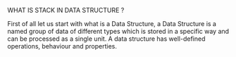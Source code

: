 WHAT IS STACK IN DATA STRUCTURE ?

First of all let us start with what is a Data Structure, a Data Structure is a named group of data of different types which is stored in a specific way and can be processed as a single unit. A data structure has well-defined operations, behaviour and properties. 
